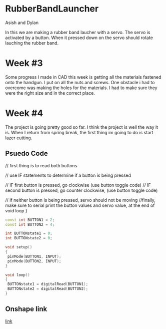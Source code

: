 # RubberBandLauncher

Asish and Dylan

In this we are making a rubber band laucher with a servo. The servo is activated by a button. When it pressed down on the servo should rotate lauching the rubber band.

# Week #3

Some progress I made in CAD this week is getting all the materials fastened onto the handgun. I put on all the nuts and screws.
One obstacle i had to overcome was making the holes for the materials. I had to make sure they were the right size and in the correct place.

# Week #4 

The project is going pretty good so far. I think the project is well the way it is. 
When I return from spring break, the first thing im going to do is start lazer cutting.

## Psuedo Code

  // first thing is to read both buttons

// use IF statements to determine if a button is being pressed
  
// IF first button is pressed, go clockwise (use button toggle code)
    // IF second button is pressed, go counter clockwise, (use button toggle code)

// if neither button is being pressed, servo should not be moving 
//finally, make sure to serial print the button values and servo value, at the end of void loop
}
 ```C++
const int BUTTON1 = 2;
const int BUTTON2 = 4;

int BUTTONstate1 = 0;
int BUTTONstate2 = 0;

void setup()
{
  pinMode(BUTTON1, INPUT);
  pinMode(BUTTON2, INPUT);
}

void loop()
{
  BUTTONstate1 = digitalRead(BUTTON1);
  BUTTONstate2 = digitalRead(BUTTON2);
}

```



## Onshape link
[link](https://cvilleschools.onshape.com/documents/4cffe182c217e96074413ad5/w/d79c45854d2593d63b4d233f/e/66427e71002e2745e77f0d53)
